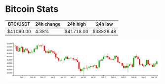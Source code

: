 # Bitcoin Stats

BTC/USDT|24h change|24h high|24h low|
|---|---|---|---|
|$41060.00|4.38%|$41718.00|$38828.48|

<img src="./chart.svg">
